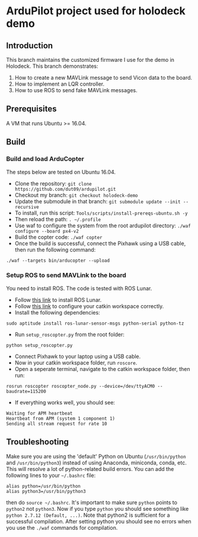# ArduPilot project used for holodeck demo

## Introduction
This branch maintains the customized firmware I use for the demo in Holodeck. This branch demonstrates:
1. How to create a new MAVLink message to send Vicon data to the board.
2. How to implement an LQR controller.
3. How to use ROS to send fake MAVLink messages.

## Prerequisites
A VM that runs Ubuntu >= 16.04. 

## Build

### Build and load ArduCopter
The steps below are tested on Ubuntu 16.04.
* Clone the repository: `git clone https://github.com/dut09/ardupilot.git`
* Checkout my branch: `git checkout holodeck-demo`
* Update the submodule in that branch: `git submodule update --init --recursive`
* To install, run this script: `Tools/scripts/install-prereqs-ubuntu.sh -y`
* Then reload the path: `. ~/.profile`
* Use waf to configure the system from the root ardupilot directory: `./waf configure --board px4-v2`
* Build the copter code: `./waf copter`
* Once the build is successful, connect the Pixhawk using a USB cable, then run the following command:
```
./waf --targets bin/arducopter --upload
```

### Setup ROS to send MAVLink to the board
You need to install ROS. The code is tested with ROS Lunar.
* Follow [this link](http://wiki.ros.org/lunar/Installation/Ubuntu) to install ROS Lunar.
* Follow [this link](http://wiki.ros.org/ROS/Tutorials/InstallingandConfiguringROSEnvironment) to configure your catkin workspace correctly. 
* Install the following dependencies:
```
sudo aptitude install ros-lunar-sensor-msgs python-serial python-tz
```
* Run `setup_roscopter.py` from the root folder:
```
python setup_roscopter.py
```
* Connect Pixhawk to your laptop using a USB cable.
* Now in your catkin workspace folder, run ```roscore```.
* Open a seperate terminal, navigate to the catkin workspace folder, then run:
```
rosrun roscopter roscopter_node.py --device=/dev/ttyACM0 --baudrate=115200
```
* If everything works well, you should see:
```
Waiting for APM heartbeat
Heartbeat from APM (system 1 component 1)
Sending all stream request for rate 10
```

## Troubleshooting
Make sure you are using the 'default' Python on Ubuntu (`/usr/bin/python` and `/usr/bin/python3`) instead of using Anaconda, miniconda, conda, etc. This will resolve a lot of python-related build errors. You can add the following lines to your `~/.bashrc` file:
```
alias python=/usr/bin/python
alias python3=/usr/bin/python3
```
then do `source ~/.bashrc`. It's important to make sure `python` points to `python2` not `python3`. Now if you type `python` you should see something like `python 2.7.12 (Default, ...)`. Note that python2 is sufficient for a successful compilation. After setting python you should see no errors when you use the `./waf` commands for compilation.
